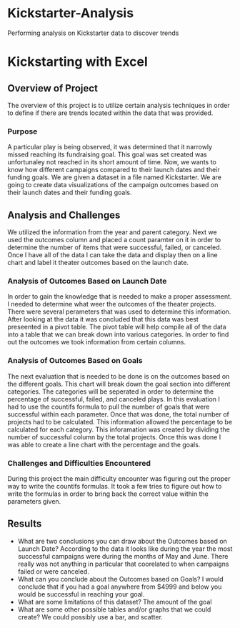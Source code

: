 # Kickstarter-Analysis
Performing analysis on Kickstarter data to discover trends

# Kickstarting with Excel

## Overview of Project
The overview of this project is to utilize certain analysis techniques in order to define if there are trends located within the data that was provided.
### Purpose
A particular play is being observed, it was determined that it narrowly missed reaching its fundraising goal. This goal was set created was unfortunaley not reached in its short amount of time. Now, we wants to know how different campaigns compared to their launch dates and their funding goals. We are given a dataset in a file named Kickstarter. We are going to create data visualizations of the campaign outcomes based on their launch dates and their funding goals. 
## Analysis and Challenges
We utilized the information from the year and parent category. Next we used the outcomes column and placed a count paramter on it in order to determine the number of items that were successful, failed, or canceled. Once I have all of the data I can take the data and display then on a line chart and label it theater outcomes based on the launch date.
### Analysis of Outcomes Based on Launch Date
In order to gain the knowledge that is needed to make a proper assessment. I needed to determine what weer the outcomes of the theater projects. There were several perameters that was used to determine this information. After looking at the data it was concluded that this data was best preseented in a pivot table. The pivot table will help compile all of the data into a table that we can break down into various categories. In order to find out the outcomes we took information from certain columns.
### Analysis of Outcomes Based on Goals
The next evaluation that is needed to be done is on the outcomes based on the different goals. This chart will break down the goal section into different categories. The categories will be seperated in order to determine the percentage of successful, failed, and canceled plays. In this evaluation I had to use the countifs formula to pull the number of goals that were successful within each parameter. Once that was done, the total number of projects had to be calculated. This information allowed the percentage to be calculated for each category. This inforamation was created by dividing the number of successful column by the total projects. Once this was done I was able to create a line chart with the percentage and the goals.
### Challenges and Difficulties Encountered
During this project the main difficulty encounter was figuring out the proper way to write the countifs formulas. It took a few tries to figure out how to write the formulas in order to bring back the correct value within the parameters given.
## Results
- What are two conclusions you can draw about the Outcomes based on Launch Date?
According to the data it looks like during the year the most successful campaigns were during the months of May and June. There really was not anything in particular that coorelated to when campaigns failed or were canceled.
- What can you conclude about the Outcomes based on Goals?
I would conclude that if you had a goal anywhere from $4999 and below you would be successful in reaching your goal.
- What are some limitations of this dataset?
The amount of the goal
- What are some other possible tables and/or graphs that we could create?
We could possibly use a bar, and scatter.

